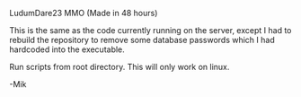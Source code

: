 LudumDare23 MMO (Made in 48 hours)

This is the same as the code currently running on the server, except I had to rebuild the repository to remove some database passwords which I had hardcoded into the executable.

Run scripts from root directory.  This will only work on linux.

-Mik
